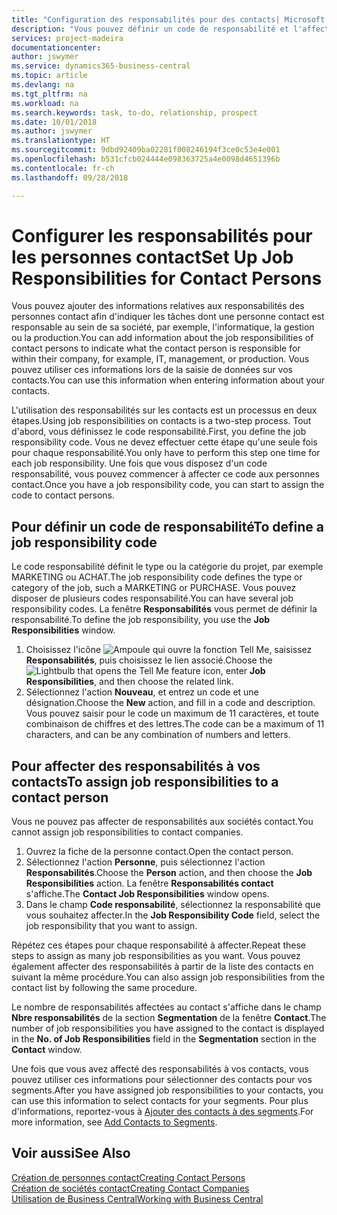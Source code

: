 ```yaml
---
title: "Configuration des responsabilités pour des contacts| Microsoft Docs"
description: "Vous pouvez définir un code de responsabilité et l'affecter à un contact pour indiquer les tâches dont votre contact est en charge dans sa société, par exemple, l'informatique ou la production."
services: project-madeira
documentationcenter: 
author: jswymer
ms.service: dynamics365-business-central
ms.topic: article
ms.devlang: na
ms.tgt_pltfrm: na
ms.workload: na
ms.search.keywords: task, to-do, relationship, prospect
ms.date: 10/01/2018
ms.author: jswymer
ms.translationtype: HT
ms.sourcegitcommit: 9dbd92409ba02281f008246194f3ce0c53e4e001
ms.openlocfilehash: b531cfcb024444e098363725a4e0098d4651396b
ms.contentlocale: fr-ch
ms.lasthandoff: 09/28/2018

---
```

# <a name="set-up-job-responsibilities-for-contact-persons"></a><span data-ttu-id="8f591-103">Configurer les responsabilités pour les personnes contact</span><span class="sxs-lookup"><span data-stu-id="8f591-103">Set Up Job Responsibilities for Contact Persons</span></span>
<span data-ttu-id="8f591-104">Vous pouvez ajouter des informations relatives aux responsabilités des personnes contact afin d'indiquer les tâches dont une personne contact est responsable au sein de sa société, par exemple, l'informatique, la gestion ou la production.</span><span class="sxs-lookup"><span data-stu-id="8f591-104">You can add information about the job responsibilities of contact persons to indicate what the contact person is responsible for within their company, for example, IT, management, or production.</span></span> <span data-ttu-id="8f591-105">Vous pouvez utiliser ces informations lors de la saisie de données sur vos contacts.</span><span class="sxs-lookup"><span data-stu-id="8f591-105">You can use this information when entering information about your contacts.</span></span>

<span data-ttu-id="8f591-106">L'utilisation des responsabilités sur les contacts est un processus en deux étapes.</span><span class="sxs-lookup"><span data-stu-id="8f591-106">Using job responsibilities on contacts is a two-step process.</span></span> <span data-ttu-id="8f591-107">Tout d'abord, vous définissez le code responsabilité.</span><span class="sxs-lookup"><span data-stu-id="8f591-107">First, you define the job responsibility code.</span></span> <span data-ttu-id="8f591-108">Vous ne devez effectuer cette étape qu'une seule fois pour chaque responsabilité.</span><span class="sxs-lookup"><span data-stu-id="8f591-108">You only have to perform this step one time for each job responsibility.</span></span> <span data-ttu-id="8f591-109">Une fois que vous disposez d'un code responsabilité, vous pouvez commencer à affecter ce code aux personnes contact.</span><span class="sxs-lookup"><span data-stu-id="8f591-109">Once you have a job responsibility code, you can start to assign the code to contact persons.</span></span>

## <a name="to-define-a-job-responsibility-code"></a><span data-ttu-id="8f591-110">Pour définir un code de responsabilité</span><span class="sxs-lookup"><span data-stu-id="8f591-110">To define a job responsibility code</span></span>
<span data-ttu-id="8f591-111">Le code responsabilité définit le type ou la catégorie du projet, par exemple MARKETING ou ACHAT.</span><span class="sxs-lookup"><span data-stu-id="8f591-111">The job responsibility code defines the type or category of the job, such a MARKETING or PURCHASE.</span></span> <span data-ttu-id="8f591-112">Vous pouvez disposer de plusieurs codes responsabilité.</span><span class="sxs-lookup"><span data-stu-id="8f591-112">You can have several job responsibility codes.</span></span> <span data-ttu-id="8f591-113">La fenêtre **Responsabilités** vous permet de définir la responsabilité.</span><span class="sxs-lookup"><span data-stu-id="8f591-113">To define the job responsibility, you use the **Job Responsibilities** window.</span></span>

1. <span data-ttu-id="8f591-114">Choisissez l'icône ![Ampoule qui ouvre la fonction Tell Me](media/ui-search/search_small.png "Dites-moi ce que vous voulez faire"), saisissez **Responsabilités**, puis choisissez le lien associé.</span><span class="sxs-lookup"><span data-stu-id="8f591-114">Choose the ![Lightbulb that opens the Tell Me feature](media/ui-search/search_small.png "Tell me what you want to do") icon, enter **Job Responsibilities**, and then choose the related link.</span></span>
2. <span data-ttu-id="8f591-115">Sélectionnez l'action **Nouveau**, et entrez un code et une désignation.</span><span class="sxs-lookup"><span data-stu-id="8f591-115">Choose the **New** action, and fill in a code and description.</span></span> <span data-ttu-id="8f591-116">Vous pouvez saisir pour le code un maximum de 11 caractères, et toute combinaison de chiffres et des lettres.</span><span class="sxs-lookup"><span data-stu-id="8f591-116">The code can be a maximum of 11 characters, and can be any combination of numbers and letters.</span></span>

## <a name="to-assign-job-responsibilities-to-a-contact-person"></a><span data-ttu-id="8f591-117">Pour affecter des responsabilités à vos contacts</span><span class="sxs-lookup"><span data-stu-id="8f591-117">To assign job responsibilities to a contact person</span></span>
<span data-ttu-id="8f591-118">Vous ne pouvez pas affecter de responsabilités aux sociétés contact.</span><span class="sxs-lookup"><span data-stu-id="8f591-118">You cannot assign job responsibilities to contact companies.</span></span>

1. <span data-ttu-id="8f591-119">Ouvrez la fiche de la personne contact.</span><span class="sxs-lookup"><span data-stu-id="8f591-119">Open the contact person.</span></span>
2. <span data-ttu-id="8f591-120">Sélectionnez l'action **Personne**, puis sélectionnez l'action **Responsabilités**.</span><span class="sxs-lookup"><span data-stu-id="8f591-120">Choose the **Person** action, and then choose the **Job Responsibilities** action.</span></span> <span data-ttu-id="8f591-121">La fenêtre **Responsabilités contact** s'affiche.</span><span class="sxs-lookup"><span data-stu-id="8f591-121">The **Contact Job Responsibilities** window opens.</span></span>
3. <span data-ttu-id="8f591-122">Dans le champ **Code responsabilité**, sélectionnez la responsabilité que vous souhaitez affecter.</span><span class="sxs-lookup"><span data-stu-id="8f591-122">In the **Job Responsibility Code** field, select the job responsibility that you want to assign.</span></span>

<span data-ttu-id="8f591-123">Répétez ces étapes pour chaque responsabilité à affecter.</span><span class="sxs-lookup"><span data-stu-id="8f591-123">Repeat these steps to assign as many job responsibilities as you want.</span></span> <span data-ttu-id="8f591-124">Vous pouvez également affecter des responsabilités à partir de la liste des contacts en suivant la même procédure.</span><span class="sxs-lookup"><span data-stu-id="8f591-124">You can also assign job responsibilities from the contact list by following the same procedure.</span></span>

<span data-ttu-id="8f591-125">Le nombre de responsabilités affectées au contact s'affiche dans le champ **Nbre responsabilités** de la section **Segmentation** de la fenêtre **Contact**.</span><span class="sxs-lookup"><span data-stu-id="8f591-125">The number of job responsibilities you have assigned to the contact is displayed in the **No. of Job Responsibilities** field in the **Segmentation** section in the **Contact** window.</span></span>

<span data-ttu-id="8f591-126">Une fois que vous avez affecté des responsabilités à vos contacts, vous pouvez utiliser ces informations pour sélectionner des contacts pour vos segments.</span><span class="sxs-lookup"><span data-stu-id="8f591-126">After you have assigned job responsibilities to your contacts, you can use this information to select contacts for your segments.</span></span> <span data-ttu-id="8f591-127">Pour plus d'informations, reportez-vous à [Ajouter des contacts à des segments](marketing-add-contact-segment.md).</span><span class="sxs-lookup"><span data-stu-id="8f591-127">For more information, see [Add Contacts to Segments](marketing-add-contact-segment.md).</span></span>

## <a name="see-also"></a><span data-ttu-id="8f591-128">Voir aussi</span><span class="sxs-lookup"><span data-stu-id="8f591-128">See Also</span></span>
[<span data-ttu-id="8f591-129">Création de personnes contact</span><span class="sxs-lookup"><span data-stu-id="8f591-129">Creating Contact Persons</span></span>](marketing-create-contact-persons.md)  
[<span data-ttu-id="8f591-130">Création de sociétés contact</span><span class="sxs-lookup"><span data-stu-id="8f591-130">Creating Contact Companies</span></span>](marketing-create-contact-companies.md)  
[<span data-ttu-id="8f591-131">Utilisation de Business Central</span><span class="sxs-lookup"><span data-stu-id="8f591-131">Working with Business Central</span></span>](ui-work-product.md)

